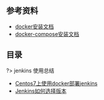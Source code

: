 ## 参考资料

- [docker安装文档](https://docs.docker.com/engine/install/centos/)
- [docker-compose安装文档](https://docs.docker.com/compose/install/)



## 目录

?> jenkins 使用总结

- [Centos7上使用docker部署jenkins](jenkins-docs/install-in-docker.md)
- [Jenkins如何选择版本](jenkins-docs/how-to-choice-jenkins-version.md)

